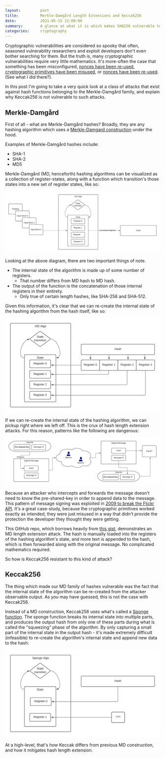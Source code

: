 ```yaml
---
layout:         post
title:          Merkle-Damgård Length Extensions and Keccak256
date:           2021-05-15 12:00:00
summary:        A glance at what it is which makes SHA256 vulnerable to hash length extension, and why Keccak256 is not vulnerable.
categories:     cryptography
---
```

Cryptographic vulnerabilities are considered so spooky that often, seasoned vulnerability researchers and exploit developers don't even bother searching for them. But the truth is, many cryptographic vulnerabilities require very little mathematics. It's more-often the case that something has been misconfigured, [nonces have been re-used](https://medium.com/asecuritysite-when-bob-met-alice/not-playing-randomly-the-sony-ps3-and-bitcoin-crypto-hacks-c1fe92bea9bc), [cryptographic primitives have been misused](http://netifera.com/research/flickr_api_signature_forgery.pdf), or [nonces have been re-used](https://medium.com/asecuritysite-when-bob-met-alice/not-playing-randomly-the-sony-ps3-and-bitcoin-crypto-hacks-c1fe92bea9bc). (See what I did there?).

In this post I'm going to take a very quick look at a class of attacks that exist against hash functions belonging to the Merkle-Damgård family, and explain why Keccak256 is not vulnerable to such attacks.

## Merkle-Damgård

First of all - what are Merkle-Damgård hashes? Broadly, they are any hashing algorithm which uses a [Merkle-Damgard construction](https://en.wikipedia.org/wiki/Merkle%E2%80%93Damg%C3%A5rd_construction) under the hood.

Examples of Merkle-Damgård hashes include:

- SHA-1
- SHA-2
- MD5

Merkle-Damgård (MD, henceforth) hashing algorithms can be visualized as a collection of register-states, along with a function which transition's those states into a new set of register states, like so:

![md_hash_algo](/images/md_hash_algo.png)

Looking at the above diagram, there are two important things of note.

- The internal state of the algorithm is made up of some number of registers.
  - That number differs from MD hash to MD hash.
- The output of the function is the concatenation of those internal registers in their entirety.
  - Only true of certain length hashes, like SHA-256 and SHA-512.

Given this information, it's clear that we can re-create the internal state of the hashing algorithm from the hash itself, like so:

![md_hash_algo](/images/hash_reconstruction.png)

If we can re-create the internal state of the hashing algorithm, we can pickup right where we left off. This is the crux of hash length extension attacks. For this reason, patterns like the following are dangerous:

![md_hash_algo](/images/signed_message.png)

Because an attacker who intercepts and forwards the message doesn't need to know the pre-shared-key in order to append data to the message. This pattern of message signing was exploited in [2009 to break the Flickr API](http://netifera.com/research/flickr_api_signature_forgery.pdf). It's a great case-study, because the cryptographic primitives worked exactly as intended, they were just misused in a way that didn't provide the protection the developer they thought they were getting.

This GitHub repo, which borrows heavily from [this gist](https://gist.github.com/prokls/41e82472bd4968720d1482f81235e0ac), demonstrates an MD length extension attack. The hash is manually loaded into the registers of the hashing algorithm's state, and more text is appended to the hash, which is then forwarded along with the original message. No complicated mathematics required.

So how is Keccak256 resistant to this kind of attack?

## Keccak256

The thing which made our MD family of hashes vulnerable was the fact that the internal state of the algorithm can be re-created from the attacker observable output. As you may have guessed, this is not the case with Keccak256.

Instead of a MD construction, Keccak256 uses what's called a [Sponge function](https://en.wikipedia.org/wiki/Sponge_function). The sponge function breaks its internal state into multiple parts, and produces the output hash from only one of these parts during what is called the "squeezing" phase of the algorithm. By only capturing a small part of the internal state in the output hash - it's made extremely difficult (infeasible) to re-create the algorithm's internal state and append new data to the hash:

![md_hash_algo](/images/sponge_reconstruction.png)

At a high-level, that's how Keccak differs from previous MD construction, and how it mitigates hash length extension.

